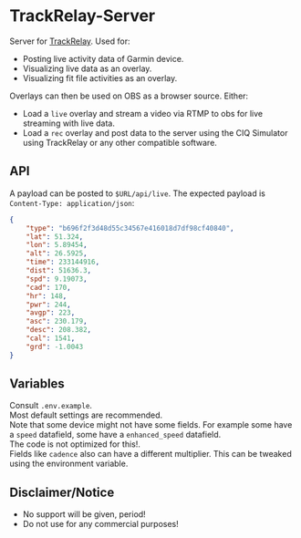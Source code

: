# TrackRelay-Server

Server for [TrackRelay](https://github.com/MatthiasBenaets/TrackRelay).
Used for:

- Posting live activity data of Garmin device.
- Visualizing live data as an overlay.
- Visualizing fit file activities as an overlay.

Overlays can then be used on OBS as a browser source.
Either:

- Load a `live` overlay and stream a video via RTMP to obs for live streaming with live data.
- Load a `rec` overlay and post data to the server using the CIQ Simulator using TrackRelay or any other compatible software.

## API

A payload can be posted to `$URL/api/live`.
The expected payload is `Content-Type: application/json`:

```json
{
	"type": "b696f2f3d48d55c34567e416018d7df98cf40840",
	"lat": 51.324,
	"lon": 5.89454,
	"alt": 26.5925,
	"time": 233144916,
	"dist": 51636.3,
	"spd": 9.19073,
	"cad": 170,
	"hr": 148,
	"pwr": 244,
	"avgp": 223,
	"asc": 230.179,
	"desc": 208.382,
	"cal": 1541,
	"grd": -1.0043
}
```

## Variables

Consult `.env.example`.\
Most default settings are recommended.\
Note that some device might not have some fields. For example some have a `speed` datafield, some have a `enhanced_speed` datafield.\
The code is not optimized for this!.\
Fields like `cadence` also can have a different multiplier. This can be tweaked using the environment variable.

## Disclaimer/Notice

- No support will be given, period!
- Do not use for any commercial purposes!
